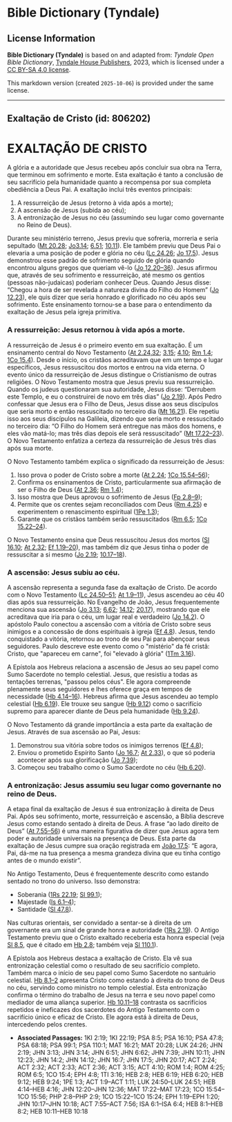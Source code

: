 # Bible Dictionary (Tyndale)

## License Information

**Bible Dictionary (Tyndale)** is based on and adapted from: _Tyndale Open Bible Dictionary_, [Tyndale House Publishers](https://tyndaleopenresources.com/), 2023, which is licensed under a [CC BY-SA 4.0 license](https://creativecommons.org/licenses/by-sa/4.0/legalcode.en).

This markdown version (created `2025-10-06`) is provided under the same license.



--------------------------------

## Exaltação de Cristo (id: 806202)

EXALTAÇÃO DE CRISTO
===================

A glória e a autoridade que Jesus recebeu após concluir sua obra na Terra, que terminou em sofrimento e morte. Esta exaltação é tanto a conclusão de seu sacrifício pela humanidade quanto a recompensa por sua completa obediência a Deus Pai. A exaltação inclui três eventos principais:

1. A ressurreição de Jesus (retorno à vida após a morte);
2. A ascensão de Jesus (subida ao céu);
3. A entronização de Jesus no céu (assumindo seu lugar como governante no Reino de Deus).

Durante seu ministério terreno, Jesus previu que sofreria, morreria e seria sepultado ([Mt 20\.28](https://ref.ly/Matt20:28); [Jo3\.14](https://ref.ly/John3:14); [6\.51](https://ref.ly/John6:51); [10\.11](https://ref.ly/John10:11)). Ele também previu que Deus Pai o elevaria a uma posição de poder e glória no céu ([Lc 24\.26](https://ref.ly/Luke24:26); [Jo 17\.5](https://ref.ly/John17:5)). Jesus demonstrou esse padrão de sofrimento seguido de glória quando encontrou alguns gregos que queriam vê\-lo ([Jo 12\.20–36](https://ref.ly/John12:20-John12:36)). Jesus afirmou que, através de seu sofrimento e ressurreição, até mesmo os gentios (pessoas não\-judaicas) poderiam conhecer Deus. Quando Jesus disse: “Chegou a hora de ser revelada a natureza divina do Filho do Homem” ([Jo 12\.23](https://ref.ly/John12:23)), ele quis dizer que seria honrado e glorificado no céu após seu sofrimento. Este ensinamento tornou\-se a base para o entendimento da exaltação de Jesus pela igreja primitiva.

### A ressurreição: Jesus retornou à vida após a morte.

A ressurreição de Jesus é o primeiro evento em sua exaltação. É um ensinamento central do Novo Testamento ([At 2\.24,32](https://ref.ly/Acts2:24,Acts2:32); [3\.15](https://ref.ly/Acts3:15); [4\.10](https://ref.ly/Acts4:10); [Rm 1\.4](https://ref.ly/Rom1:4); [1Co 15\.4](https://ref.ly/1Cor15:4)). Desde o início, os cristãos acreditavam que em um tempo e lugar específicos, Jesus ressuscitou dos mortos e entrou na vida eterna. O evento único da ressurreição de Jesus distingue o Cristianismo de outras religiões. O Novo Testamento mostra que Jesus previu sua ressurreição. Quando os judeus questionaram sua autoridade, Jesus disse: “Derrubem este Templo, e eu o construirei de novo em três dias” ([Jo 2\.19](https://ref.ly/John2:19)). Após Pedro confessar que Jesus era o Filho de Deus, Jesus disse aos seus discípulos que seria morto e então ressuscitado no terceiro dia ([Mt 16\.21](https://ref.ly/Matt16:21)). Ele repetiu isso aos seus discípulos na Galileia, dizendo que seria morto e ressuscitado no terceiro dia: “O Filho do Homem será entregue nas mãos dos homens, e eles vão matá\-lo; mas três dias depois ele será ressuscitado” ([Mt 17\.22–23](https://ref.ly/Matt17:22-Matt17:23)). O Novo Testamento enfatiza a certeza da ressurreição de Jesus três dias após sua morte.

O Novo Testamento também explica o significado da ressurreição de Jesus:

1. Isso prova o poder de Cristo sobre a morte ([At 2\.24](https://ref.ly/Acts2:24); [1Co 15\.54–56](https://ref.ly/1Cor15:54-1Cor15:56));
2. Confirma os ensinamentos de Cristo, particularmente sua afirmação de ser o Filho de Deus ([At 2\.36](https://ref.ly/Acts2:36); [Rm 1\.4](https://ref.ly/Rom1:4));
3. Isso mostra que Deus aprovou o sofrimento de Jesus ([Fp 2\.8–9](https://ref.ly/Phil2:8-Phil2:9));
4. Permite que os crentes sejam reconciliados com Deus ([Rm 4\.25](https://ref.ly/Rom4:25)) e experimentem o renascimento espiritual ([1Pe 1\.3](https://ref.ly/1Pet1:3));
5. Garante que os cristãos também serão ressuscitados ([Rm 6\.5](https://ref.ly/Rom6:5); [1Co 15\.22–24](https://ref.ly/1Cor15:22-1Cor15:24)).

O Novo Testamento ensina que Deus ressuscitou Jesus dos mortos ([Sl 16\.10](https://ref.ly/Ps16:10); [At 2\.32](https://ref.ly/Acts2:32); [Ef 1\.19–20](https://ref.ly/Eph1:19-Eph1:20)), mas também diz que Jesus tinha o poder de ressuscitar a si mesmo ([Jo 2\.19](https://ref.ly/John2:19); [10\.17–18](https://ref.ly/John10:17-John10:18)).

### A ascensão: Jesus subiu ao céu.

A ascensão representa a segunda fase da exaltação de Cristo. De acordo com o Novo Testamento ([Lc 24\.50–51](https://ref.ly/Luke24:50-Luke24:51); [At 1\.9–11](https://ref.ly/Acts1:9-Acts1:11)), Jesus ascendeu ao céu 40 dias após sua ressurreição. No Evangelho de João, Jesus frequentemente menciona sua ascensão ([Jo 3\.13](https://ref.ly/John3:13); [6\.62](https://ref.ly/John6:62); [14\.12](https://ref.ly/John14:12); [20\.17](https://ref.ly/John20:17)), mostrando que ele acreditava que iria para o céu, um lugar real e verdadeiro ([Jo 14\.2](https://ref.ly/John14:2)). O apóstolo Paulo conectou a ascensão com a vitória de Cristo sobre seus inimigos e a concessão de dons espirituais à igreja ([Ef 4\.8](https://ref.ly/Eph4:8)). Jesus, tendo conquistado a vitória, retornou ao trono de seu Pai para abençoar seus seguidores. Paulo descreve este evento como o "mistério" da fé cristã: Cristo, que "apareceu em carne", foi "elevado à glória" ([1Tm 3\.16](https://ref.ly/1Tim3:16)).

A Epístola aos Hebreus relaciona a ascensão de Jesus ao seu papel como Sumo Sacerdote no templo celestial. Jesus, que resistiu a todas as tentações terrenas, "passou pelos céus". Ele agora compreende plenamente seus seguidores e lhes oferece graça em tempos de necessidade ([Hb 4\.14–16](https://ref.ly/Heb4:14-Heb4:16)). Hebreus afirma que Jesus ascendeu ao templo celestial ([Hb 6\.19](https://ref.ly/Heb6:19)). Ele trouxe seu sangue ([Hb 9\.12](https://ref.ly/Heb9:12)) como o sacrifício supremo para aparecer diante de Deus pela humanidade ([Hb 9\.24](https://ref.ly/Heb9:24)).

O Novo Testamento dá grande importância a esta parte da exaltação de Jesus. Através de sua ascensão ao Pai, Jesus:

1. Demonstrou sua vitória sobre todos os inimigos terrenos ([Ef 4\.8](https://ref.ly/Eph4:8));
2. Enviou o prometido Espírito Santo ([Jo 16\.7](https://ref.ly/John16:7); [At 2\.33](https://ref.ly/Acts2:33)), o que só poderia acontecer após sua glorificação ([Jo 7\.39](https://ref.ly/John7:39));
3. Começou seu trabalho como o Sumo Sacerdote no céu ([Hb 6\.20](https://ref.ly/Heb6:20)).

### A entronização: Jesus assumiu seu lugar como governante no reino de Deus.

A etapa final da exaltação de Jesus é sua entronização à direita de Deus Pai. Após seu sofrimento, morte, ressurreição e ascensão, a Bíblia descreve Jesus como estando sentado à direita de Deus. A frase “ao lado direito de Deus” ([At 7\.55–56](https://ref.ly/Acts7:55-Acts7:56)) é uma maneira figurativa de dizer que Jesus agora tem poder e autoridade universais na presença de Deus. Esta parte da exaltação de Jesus cumpre sua oração registrada em [João 17\.5](https://ref.ly/John17:5): “E agora, Pai, dá\-me na tua presença a mesma grandeza divina que eu tinha contigo antes de o mundo existir”.

No Antigo Testamento, Deus é frequentemente descrito como estando sentado no trono do universo. Isso demonstra:

* Soberania ([1Rs 22\.19](https://ref.ly/1Kgs22:19); [Sl 99\.1](https://ref.ly/Ps99:1));
* Majestade ([Is 6\.1–4](https://ref.ly/Isa6:1-Isa6:4));
* Santidade ([Sl 47\.8](https://ref.ly/Ps47:8)).

Nas culturas orientais, ser convidado a sentar\-se à direita de um governante era um sinal de grande honra e autoridade ([1Rs 2\.19](https://ref.ly/1Kgs2:19)). O Antigo Testamento previu que o Cristo exaltado receberia esta honra especial (veja [Sl 8\.5](https://ref.ly/Ps8:5), que é citado em [Hb 2\.8](https://ref.ly/Heb2:8); também veja [Sl 110\.1](https://ref.ly/Ps110:1)).

A Epístola aos Hebreus destaca a exaltação de Cristo. Ela vê sua entronização celestial como o resultado de seu sacrifício completo. Também marca o início de seu papel como Sumo Sacerdote no santuário celestial. [Hb 8\.1–2](https://ref.ly/Heb8:1-Heb8:2) apresenta Cristo como estando à direita do trono de Deus no céu, servindo como ministro no templo celestial. Esta entronização confirma o término do trabalho de Jesus na terra e seu novo papel como mediador de uma aliança superior. [Hb 10\.11–18](https://ref.ly/Heb10:11-Heb10:18) contrasta os sacrifícios repetidos e ineficazes dos sacerdotes do Antigo Testamento com o sacrifício único e eficaz de Cristo. Ele agora está à direita de Deus, intercedendo pelos crentes.

* **Associated Passages:** 1KI 2:19; 1KI 22:19; PSA 8:5; PSA 16:10; PSA 47:8; PSA 68:18; PSA 99:1; PSA 110:1; MAT 16:21; MAT 20:28; LUK 24:26; JHN 2:19; JHN 3:13; JHN 3:14; JHN 6:51; JHN 6:62; JHN 7:39; JHN 10:11; JHN 12:23; JHN 14:2; JHN 14:12; JHN 16:7; JHN 17:5; JHN 20:17; ACT 2:24; ACT 2:32; ACT 2:33; ACT 2:36; ACT 3:15; ACT 4:10; ROM 1:4; ROM 4:25; ROM 6:5; 1CO 15:4; EPH 4:8; 1TI 3:16; HEB 2:8; HEB 6:19; HEB 6:20; HEB 9:12; HEB 9:24; 1PE 1:3; ACT 1:9–ACT 1:11; LUK 24:50–LUK 24:51; HEB 4:14–HEB 4:16; JHN 12:20–JHN 12:36; MAT 17:22–MAT 17:23; 1CO 15:54–1CO 15:56; PHP 2:8–PHP 2:9; 1CO 15:22–1CO 15:24; EPH 1:19–EPH 1:20; JHN 10:17–JHN 10:18; ACT 7:55–ACT 7:56; ISA 6:1–ISA 6:4; HEB 8:1–HEB 8:2; HEB 10:11–HEB 10:18


